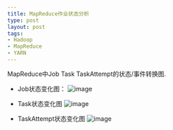 ```yaml
--- 
title: MapReduce作业状态分析
type: post
layout: post
tags: 
- Hadoop
- MapReduce
- YARN
---
```


MapReduce中Job Task TaskAttempt的状态/事件转换图.

- Job状态变化图：
![image](http://farm8.staticflickr.com/7006/6581472541_fb35e859b5_b.jpg)

- Task状态变化图
![image](http://farm8.staticflickr.com/7021/6581472799_d9f2426754_b.jpg)

- TaskAttempt状态变化图
![image](http://farm8.staticflickr.com/7032/6581473419_dee98477c7_b.jpg)

